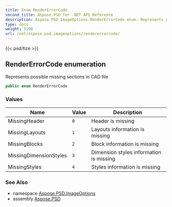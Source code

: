 ```yaml
---
title: Enum RenderErrorCode
second_title: Aspose.PSD for .NET API Reference
description: Aspose.PSD.ImageOptions.RenderErrorCode enum. Represents possible missing sections in CAD file
type: docs
weight: 5190
url: /net/aspose.psd.imageoptions/rendererrorcode/
---
```

{{< psd/tize >}}
## RenderErrorCode enumeration

Represents possible missing sections in CAD file

```csharp
public enum RenderErrorCode
```

### Values

| Name | Value | Description |
| --- | --- | --- |
| MissingHeader | `0` | Header is missing |
| MissingLayouts | `1` | Layouts information is missing |
| MissingBlocks | `2` | Block information is missing |
| MissingDimensionStyles | `3` | Dimension styles information is missing |
| MissingStyles | `4` | Styles information is missing |

### See Also

* namespace [Aspose.PSD.ImageOptions](../../aspose.psd.imageoptions/)
* assembly [Aspose.PSD](../../)



